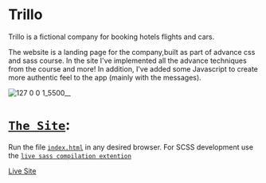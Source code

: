 # Trillo
Trillo is a fictional company for booking hotels flights and cars.

The website is a landing page for the company,built as part of advance css and sass course.
In the site I've implemented all the advance techniques from the course and more!
In addition, I've added some Javascript to create more authentic feel to the app (mainly with the messages).

![127 0 0 1_5500__](https://user-images.githubusercontent.com/97041347/177204167-66ca8262-7483-4b7b-8d7c-3edc05f96d81.png)

# [`The Site`](index.html):
Run the file [`index.html`](index.html) in any desired browser.
For SCSS development use the [`live sass compilation extention`](https://marketplace.visualstudio.com/items?itemName=ritwickdey.live-sass)

[Live Site](https://tarmon329.github.io/Trillo/)
